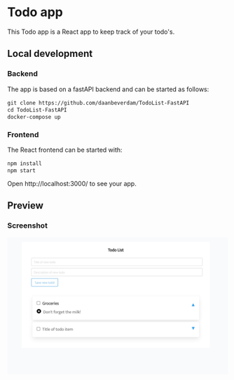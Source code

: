 # Todo app

This Todo app is a React app to keep track of your todo's.

## Local development

### Backend

The app is based on a fastAPI backend and can be started as follows:

```
git clone https://github.com/daanbeverdam/TodoList-FastAPI 
cd TodoList-FastAPI
docker-compose up
```

### Frontend

The React frontend can be started with:

```
npm install
npm start
```

Open http://localhost:3000/ to see your app.


## Preview

### Screenshot

![](todo-screenshot.png)
